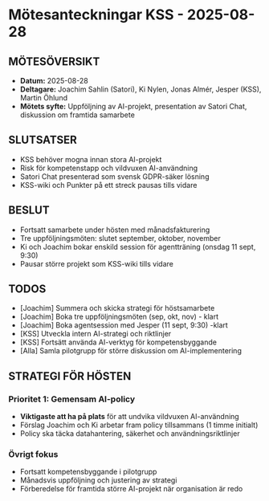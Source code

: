# Mötesanteckningar KSS - 2025-08-28

## MÖTESÖVERSIKT
- **Datum:** 2025-08-28
- **Deltagare:** Joachim Sahlin (Satori), Ki Nylen, Jonas Almér, Jesper (KSS), Martin Öhlund
- **Mötets syfte:** Uppföljning av AI-projekt, presentation av Satori Chat, diskussion om framtida samarbete

## SLUTSATSER
- KSS behöver mogna innan stora AI-projekt
- Risk för kompetenstapp och vildvuxen AI-användning
- Satori Chat presenterad som svensk GDPR-säker lösning
- KSS-wiki och Punkter på ett streck pausas tills vidare

## BESLUT
- Fortsatt samarbete under hösten med månadsfakturering
- Tre uppföljningsmöten: slutet september, oktober, november
- Ki och Joachim bokar enskild session för agentträning (onsdag 11 sept, 9:30)
- Pausar större projekt som KSS-wiki tills vidare

## TODOS
- [Joachim] Summera och skicka strategi för höstsamarbete
- [Joachim] Boka tre uppföljningsmöten (sep, okt, nov) - klart
- [Joachim] Boka agentsession med Jesper (11 sept, 9:30) -klart
- [KSS] Utveckla intern AI-strategi och riktlinjer
- [KSS] Fortsätt använda AI-verktyg för kompetensbyggande
- [Alla] Samla pilotgrupp för större diskussion om AI-implementering

## STRATEGI FÖR HÖSTEN

### Prioritet 1: Gemensam AI-policy
- **Viktigaste att ha på plats** för att undvika vildvuxen AI-användning
- Förslag Joachim och Ki arbetar fram policy tillsammans (1 timme initialt)
- Policy ska täcka datahantering, säkerhet och användningsriktlinjer

### Övrigt fokus
- Fortsatt kompetensbyggande i pilotgrupp
- Månadsvis uppföljning och justering av strategi
- Förberedelse för framtida större AI-projekt när organisation är redo